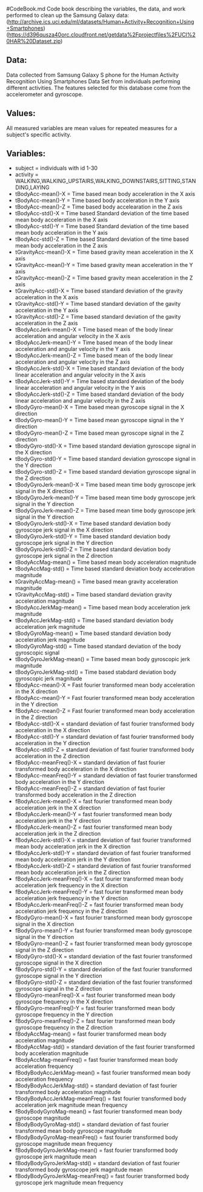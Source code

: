 #CodeBook.md
Code book describing the variables, the data, and work performed to clean up the Samsung Galaxy data:
(http://archive.ics.uci.edu/ml/datasets/Human+Activity+Recognition+Using+Smartphones)
(https://d396qusza40orc.cloudfront.net/getdata%2Fprojectfiles%2FUCI%20HAR%20Dataset.zip)

## Data:
Data collected from Samsung Galaxy S phone for the Human Activity Recognition Using Smartphones Data Set from individuals performing different activities.
The features selected for this database come from the accelerometer and gyroscope.

## Values:
All measured variables are mean values for repeated measures for a subject's specific activity.

## Variables:
* subject = individuals with id 1-30
* activity = WALKING,WALKING_UPSTAIRS,WALKING_DOWNSTAIRS,SITTING,STANDING,LAYING
* tBodyAcc-mean()-X = Time based mean body acceleration in the X axis
* tBodyAcc-mean()-Y = Time based body acceleration in the Y axis
* tBodyAcc-mean()-Z = Time based body accelearation in the Z axis
* tBodyAcc-std()-X = Time based Standard deviation of the time based mean body acceleration in the X axis
* tBodyAcc-std()-Y = Time based Standard deviation of the time based mean body acceleration in the Y axis
* tBodyAcc-std()-Z = Time based Standard deviation of the time based mean body acceleration in the Z axis
* tGravityAcc-mean()-X = Time based gravity mean acceleration in the X axis
* tGravityAcc-mean()-Y = Time based gravity mean acceleration in the Y axis
* tGravityAcc-mean()-Z = Time based gravity mean acceleration in the Z axis
* tGravityAcc-std()-X = Time based standard deviation of the gravity acceleration in the X axis
* tGravityAcc-std()-Y = Time based standard deviation of the gavity acceleration in the Y axis
* tGravityAcc-std()-Z = Time based standard deviation of the gavity acceleration in the Z axis
* tBodyAccJerk-mean()-X = Time based mean of the body linear acceleration and angular velocity in the X axis 
* tBodyAccJerk-mean()-Y = Time based mean of the body linear acceleration and angular velocity in the Y axis
* tBodyAccJerk-mean()-Z = Time based mean of the body linear acceleration and angular velocity in the Z axis
* tBodyAccJerk-std()-X = Time based standard deviation of the body linear acceleration and angular velocity in the X axis
* tBodyAccJerk-std()-Y = Time based standard deviation of the body linear acceleration and angular velocity in the Y axis
* tBodyAccJerk-std()-Z = Time based standard deviation of the body linear acceleration and angular velocity in the Z axis
* tBodyGyro-mean()-X = Time based mean gyroscope signal in the X direction
* tBodyGyro-mean()-Y = Time based mean gyroscope signal in the Y direction
* tBodyGyro-mean()-Z = Time based mean gyroscope signal in the Z direction
* tBodyGyro-std()-X = Time based standard deviation gyroscope signal in the X direction
* tBodyGyro-std()-Y = Time based standard deviation gyroscope signal in the Y direction
* tBodyGyro-std()-Z = Time based standard deviation gyroscope signal in the Z direction
* tBodyGyroJerk-mean()-X = Time based mean time body gyroscope jerk signal in the X direction
* tBodyGyroJerk-mean()-Y = Time based mean time body gyroscope jerk signal in the Y direction
* tBodyGyroJerk-mean()-Z = Time based mean time body gyroscope jerk signal in the Y direction
* tBodyGyroJerk-std()-X = Time based standard deviation body gyroscope jerk signal in the X direction 
* tBodyGyroJerk-std()-Y = Time based standard deviation body gyroscope jerk signal in the Y direction 
* tBodyGyroJerk-std()-Z = Time based standard deviation body gyroscope jerk signal in the Z direction 
* tBodyAccMag-mean() = Time based mean body acceleration magnitude 
* tBodyAccMag-std() = Time based standard deviation body acceleration magnitude
* tGravityAccMag-mean() = Time based mean gravity acceleration magnitude 
* tGravityAccMag-std() = Time based standard deviation gravity acceleration magnitude
* tBodyAccJerkMag-mean() = Time based mean body acceleration jerk magnitude  
* tBodyAccJerkMag-std() = Time based standard deviation body acceleration jerk magnitude
* tBodyGyroMag-mean() = Time based standard deviation body acceleration jerk magnitude
* tBodyGyroMag-std() = Time based standard deviation of the body gyroscopic signal
* tBodyGyroJerkMag-mean() = Time based mean body gyroscopic jerk magnitude
* tBodyGyroJerkMag-std() = Time based stabdard deviation body gyroscopic jerk magnitude
* fBodyAcc-mean()-X = Fast fourier transformed mean body acceleration in the X direction
* fBodyAcc-mean()-Y = Fast fourier transformed mean body acceleration in the Y direction
* fBodyAcc-mean()-Z = Fast fourier transformed mean body acceleration in the Z direction
* fBodyAcc-std()-X = standard deviation of fast fourier transformed body acceleration in the X direction
* fBodyAcc-std()-Y = standard deviation of fast fourier transformed body acceleration in the Y direction
* fBodyAcc-std()-Z = standard deviation of fast fourier transformed body acceleration in the Z direction
* fBodyAcc-meanFreq()-X = standard deviation of fast fourier transformed body acceleration in the X direction
* fBodyAcc-meanFreq()-Y = standard deviation of fast fourier transformed body acceleration in the Y direction
* fBodyAcc-meanFreq()-Z = standard deviation of fast fourier transformed body acceleration in the Z direction
* fBodyAccJerk-mean()-X = fast fourier transformed mean body acceleration jerk in the X direction
* fBodyAccJerk-mean()-Y = fast fourier transformed mean body acceleration jerk in the Y direction
* fBodyAccJerk-mean()-Z = fast fourier transformed mean body acceleration jerk in the Z direction
* fBodyAccJerk-std()-X = standard deviation of fast fourier transformed mean body acceleration jerk in the X direction
* fBodyAccJerk-std()-Y = standard deviation of fast fourier transformed mean body acceleration jerk in the Y direction
* fBodyAccJerk-std()-Z = standard deviation of fast fourier transformed mean body acceleration jerk in the Z direction
* fBodyAccJerk-meanFreq()-X = fast fourier transformed mean body acceleration jerk frequency in the X direction
* fBodyAccJerk-meanFreq()-Y = fast fourier transformed mean body acceleration jerk frequency in the Y direction
* fBodyAccJerk-meanFreq()-Z = fast fourier transformed mean body acceleration jerk frequency in the Z direction
* fBodyGyro-mean()-X = fast fourier transformed mean body gyroscope signal in the X direction
* fBodyGyro-mean()-Y = fast fourier transformed mean body gyroscope signal in the Y direction
* fBodyGyro-mean()-Z = fast fourier transformed mean body gyroscope signal in the Z direction
* fBodyGyro-std()-X = standard deviation of the fast fourier transformed gyroscope signal in the X direction
* fBodyGyro-std()-Y = standard deviation of the fast fourier transformed gyroscope signal in the Y direction
* fBodyGyro-std()-Z = standard deviation of the fast fourier transformed gyroscope signal in the Z direction
* fBodyGyro-meanFreq()-X = fast fourier transformed mean body gyroscope frequency in the X direction
* fBodyGyro-meanFreq()-Y = fast fourier transformed mean body gyroscope frequency in the Y direction
* fBodyGyro-meanFreq()-Z = fast fourier transformed mean body gyroscope frequency in the Z direction
* fBodyAccMag-mean() = fast fourier transformed mean body acceleration magnitude
* fBodyAccMag-std() = standard deviation of the fast fourier transformed body acceleration magnitude
* fBodyAccMag-meanFreq() = fast fourier transformed mean body acceleration frequency
* fBodyBodyAccJerkMag-mean() = fast fourier transformed mean body acceleration frequency
* fBodyBodyAccJerkMag-std() = standard deviation of fast fourier transformed body acceleration magnitude
* fBodyBodyAccJerkMag-meanFreq() = fast fourier transformed body acceleration jerk magnitude mean frequency
* fBodyBodyGyroMag-mean() = fast fourier transformed mean body gyroscope magnitude
* fBodyBodyGyroMag-std() = standard deviation of fast fourier transformed mean body gyroscope magnitude
* fBodyBodyGyroMag-meanFreq() = fast fourier transformed body gyroscope magnitude mean frequency
* fBodyBodyGyroJerkMag-mean() = fast fourier transformed body gyroscope jerk magnitude mean
* fBodyBodyGyroJerkMag-std() = standard deviation of fast fourier transformed body gyroscope jerk magnitude mean
* fBodyBodyGyroJerkMag-meanFreq() = fast fourier transformed body gyroscope jerk magnitude mean frequency
